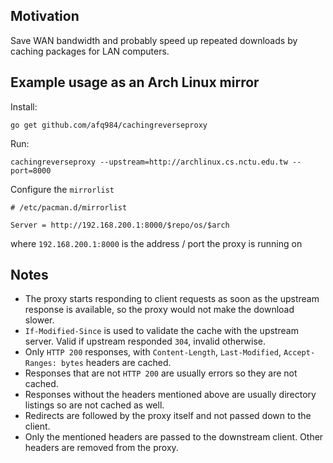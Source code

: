 ## Motivation

Save WAN bandwidth and probably speed up repeated downloads by caching packages for LAN computers.

## Example usage as an Arch Linux mirror

Install:

```
go get github.com/afq984/cachingreverseproxy
```

Run:

```
cachingreverseproxy --upstream=http://archlinux.cs.nctu.edu.tw --port=8000
```

Configure the ``mirrorlist``

```
# /etc/pacman.d/mirrorlist

Server = http://192.168.200.1:8000/$repo/os/$arch
```

where ``192.168.200.1:8000`` is the address / port the proxy is running on

## Notes

*   The proxy starts responding to client requests as soon as the upstream response is available, so the proxy would not make the download slower.
*   ``If-Modified-Since`` is used to validate the cache with the upstream server. Valid if upstream responded ``304``, invalid otherwise.
*   Only ``HTTP 200`` responses, with ``Content-Length``, ``Last-Modified``, ``Accept-Ranges: bytes`` headers are cached.
*   Responses that are not ``HTTP 200`` are usually errors so they are not cached.
*   Responses without the headers mentioned above are usually directory listings so are not cached as well.
*   Redirects are followed by the proxy itself and not passed down to the client.
*   Only the mentioned headers are passed to the downstream client. Other headers are removed from the proxy.
